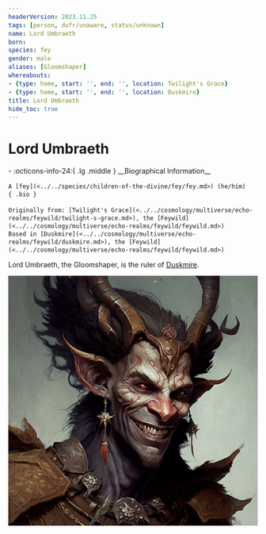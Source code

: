 ```yaml
---
headerVersion: 2023.11.25
tags: [person, dufr/unaware, status/unknown]
name: Lord Umbraeth
born:
species: fey
gender: male
aliases: [Gloomshaper]
whereabouts:
- {type: home, start: '', end: '', location: Twilight's Grace}
- {type: home, start: '', end: '', location: Duskmire}
title: Lord Umbraeth
hide_toc: true
---
```


# Lord Umbraeth
<div class="grid cards ext-narrow-margin ext-one-column" markdown>
- :octicons-info-24:{ .lg .middle } __Biographical Information__

    A [fey](<../../species/children-of-the-divine/fey/fey.md>) (he/him)  
    { .bio }

    Originally from: [Twilight's Grace](<../../cosmology/multiverse/echo-realms/feywild/twilight-s-grace.md>), the [Feywild](<../../cosmology/multiverse/echo-realms/feywild/feywild.md>)
    Based in [Duskmire](<../../cosmology/multiverse/echo-realms/feywild/duskmire.md>), the [Feywild](<../../cosmology/multiverse/echo-realms/feywild/feywild.md>)
</div>


Lord Umbraeth, the Gloomshaper, is the ruler of [Duskmire](<../../cosmology/multiverse/echo-realms/feywild/duskmire.md>). 

![Lord Umbraeth Potrait](../../assets/lord-umbraeth-potrait.png)